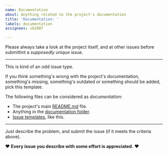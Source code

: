 ```yaml
---
name: Documentation
about: Anything related to the project's documentation
title: 'Documentation: '
labels: documentation
assignees: vb2007

---
```


Please always take a look at the project itself, and at other issues before submittint a _supposedly unique_ issue.

---

This is kind of an odd issue type.

If you think something's wrong with the project's documentation, something's missing, something's outdated or something should be added, pick this template.

The following files can be considered as _documentation_:

- The project's main [README.md](../../README.md) file.
- Anything in the [documentation folder](../../documentation/).
- [Issue templates](../ISSUE_TEMPLATE/), like this.

---

Just describe the problem, and submit the issue (if it meets the criteria above).

♥ **Every issue you describe with some effort is appreciated.** ♥